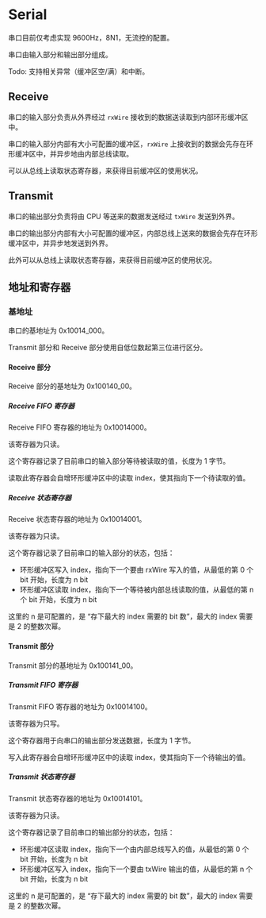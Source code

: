 # Serial

串口目前仅考虑实现 9600Hz，8N1，无流控的配置。

串口由输入部分和输出部分组成。

Todo: 支持相关异常（缓冲区空/满）和中断。

## Receive

串口的输入部分负责从外界经过 `rxWire` 接收到的数据送读取到内部环形缓冲区中。

串口的输入部分内部有大小可配置的缓冲区，`rxWire` 上接收到的数据会先存在环形缓冲区中，并异步地由内部总线读取。

可以从总线上读取状态寄存器，来获得目前缓冲区的使用状况。

## Transmit

串口的输出部分负责将由 CPU 等送来的数据发送经过 `txWire` 发送到外界。

串口的输出部分内部有大小可配置的缓冲区，内部总线上送来的数据会先存在环形缓冲区中，并异步地发送到外界。

此外可以从总线上读取状态寄存器，来获得目前缓冲区的使用状况。

## 地址和寄存器

### 基地址

串口的基地址为 0x10014_000。

Transmit 部分和 Receive 部分使用自低位数起第三位进行区分。

#### Receive 部分

Receive 部分的基地址为 0x100140_00。

##### Receive FIFO 寄存器

Receive FIFO 寄存器的地址为 0x10014000。

该寄存器为只读。

这个寄存器记录了目前串口的输入部分等待被读取的值，长度为 1 字节。

读取此寄存器会自增环形缓冲区中的读取 index，使其指向下一个待读取的值。

##### Receive 状态寄存器

Receive 状态寄存器的地址为 0x10014001。

该寄存器为只读。

这个寄存器记录了目前串口的输入部分的状态，包括：
- 环形缓冲区写入 index，指向下一个要由 rxWire 写入的值，从最低的第 0 个 bit 开始，长度为 n bit
- 环形缓冲区读取 index，指向下一个等待被内部总线读取的值，从最低的第 n 个 bit 开始，长度为 n bit

这里的 n 是可配置的，是 “存下最大的 index 需要的 bit 数”，最大的 index 需要是 2 的整数次幂。

#### Transmit 部分

Transmit 部分的基地址为 0x100141_00。

##### Transmit FIFO 寄存器

Transmit FIFO 寄存器的地址为 0x10014100。

该寄存器为只写。

这个寄存器用于向串口的输出部分发送数据，长度为 1 字节。

写入此寄存器会自增环形缓冲区中的读取 index，使其指向下一个待输出的值。

##### Transmit 状态寄存器

Transmit 状态寄存器的地址为 0x10014101。

该寄存器为只读。

这个寄存器记录了目前串口的输出部分的状态，包括：
- 环形缓冲区读取 index，指向下一个由内部总线写入的值，从最低的第 0 个 bit 开始，长度为 n bit
- 环形缓冲区写入 index，指向下一个要由 txWire 输出的值，从最低的第 n 个 bit 开始，长度为 n bit

这里的 n 是可配置的，是 “存下最大的 index 需要的 bit 数”，最大的 index 需要是 2 的整数次幂。



